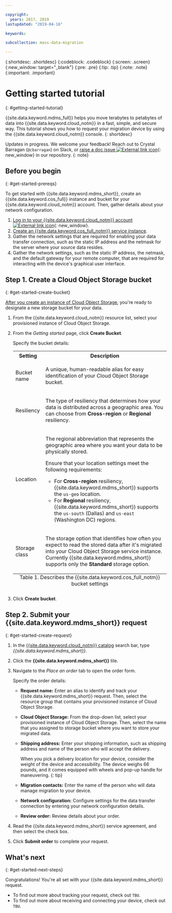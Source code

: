 ```yaml
---

copyright:
  years: 2017, 2019
lastupdated: "2019-04-16"

keywords:

subcollection: mass-data-migration

---
```


{:shortdesc: .shortdesc}
{:codeblock: .codeblock}
{:screen: .screen}
{:new_window: target="_blank"}
{:pre: .pre}
{:tip: .tip}
{:note: .note}
{:important: .important}

# Getting started tutorial
{: #getting-started-tutorial}

{{site.data.keyword.mdms_full}} helps you move terabytes to petabytes of data into {{site.data.keyword.cloud_notm}} in a fast, simple, and secure way. This tutorial shows you how to request your migration device by using the {{site.data.keyword.cloud_notm}} console.
{: shortdesc}

Updates in progress. We welcome your feedback! Reach out to Crystal Barragan (`@cbarragan`) on Slack, or [raise a doc issue ![External link icon](../../icons/launch-glyph.svg "External link icon")](https://github.ibm.com/Bluemix-Docs/mass-data-migration/issues){: new_window} in our repository.
{: note}

## Before you begin
{: #get-started-prereqs}

To get started with {{site.data.keyword.mdms_short}}, create an {{site.data.keyword.cos_full}} instance and bucket for your {{site.data.keyword.cloud_notm}} account. Then, gather details about your network configuration.

1. [Log in to your {{site.data.keyword.cloud_notm}} account ![External link icon](../../icons/launch-glyph.svg "External link icon")](https://{DomainName}){: new_window}.
2. [Create an {{site.data.keyword.cos_full_notm}} service instance](https://{DomainName}/catalog/services/cloud-object-storage).
3. Gather the network settings that are required for enabling your data transfer connection, such as the static IP address and the netmask for the server where your source data resides.
4. Gather the network settings, such as the static IP address, the netmask, and the default gateway for your remote computer, that are required for interacting with the device's graphical user interface.

## Step 1. Create a Cloud Object Storage bucket
{: #get-started-create-bucket}

[After you create an instance of Cloud Object Storage](https://{DomainName}/catalog/services/cloud-object-storage), you're ready to designate a new storage bucket for your data. 

1. From the {{site.data.keyword.cloud_notm}} resource list, select your provisioned instance of Cloud Object Storage.
2. From the _Getting started_ page, click **Create Bucket**.

   Specify the bucket details:

    <table>
      <tr>
        <th>Setting</th>
        <th>Description</th>
      </tr>
      <tr>
        <td>Bucket name</td>
        <td>
          <p>A unique, human-readable alias for easy identification of your Cloud Object Storage bucket.</p>
        </td>
      </tr>
      <tr>
        <td>Resiliency</td>
        <td>
          <p>The type of resiliency that determines how your data is distributed across a geographic area. You can choose from <b>Cross-region</b> or <b>Regional</b> resiliency.</p>
        </td>
      </tr>
      <tr>
        <td>Location</td>
        <td>
          <p>The regional abbreviation that represents the geographic area where you want your data to be physically stored.</p>
          <p>Ensure that your location settings meet the following requirements:</p>
          <p>
            <ul>
              <li>For <b>Cross-region</b> resiliency, {{site.data.keyword.mdms_short}} supports the <code>us-geo</code> location.</li>
              <li>For <b>Regional</b> resiliency, {{site.data.keyword.mdms_short}} supports the <code>us-south</code> (Dallas) and <code>us-east</code> (Washington DC) regions.</li>
            </ul>
          </p>
        </td>
      </tr>
      <tr>
        <td>Storage class</td>
        <td>
          <p>The storage option that identifies how often you expect to read the stored data after it's migrated into your Cloud Object Storage service instance. Currently {{site.data.keyword.mdms_short}} supports only the <b>Standard</b> storage option.</p>
        </td>
      </tr>
      <caption style="caption-side:bottom;">Table 1. Describes the {{site.data.keyword.cos_full_notm}} bucket settings</caption>
    </table>

3. Click **Create bucket**.

## Step 2. Submit your {{site.data.keyword.mdms_short}} request
{: #get-started-create-request}

1. In the [{{site.data.keyword.cloud_notm}} catalog](https://{DomainName}/catalog) search bar, type _{{site.data.keyword.mdms_short}}_.
2. Click the **{{site.data.keyword.mdms_short}}** tile.
3. Navigate to the _Place an order_ tab to open the order form.
   
   Specify the order details:

   - **Request name:** Enter an alias to identify and track your {{site.data.keyword.mdms_short}} request. Then, select the resource group that contains your provisioned instance of Cloud Object Storage.
   - **Cloud Object Storage:** From the drop-down list, select your provisioned instance of Cloud Object Storage. Then, select the name that you assigned to storage bucket where you want to store your migrated data.
   - **Shipping address:** Enter your shipping information, such as shipping address and name of the person who will accept the delivery. 
  
      When you pick a delivery location for your device, consider the weight of the device and accessibility. The device weighs 66 pounds, and it comes equipped with wheels and pop-up handle for maneuvering.
      {: tip}

   - **Migration contacts:** Enter the name of the person who will data manage migration to your device. 
   - **Network configuration:** Configure settings for the data transfer connection by entering your network configuration details. 
   - **Review order:** Review details about your order.
4. Read the {{site.data.keyword.mdms_short}} service agreement, and then select the check box.
5. Click **Submit order** to complete your request. 


## What's next
{: #get-started-next-steps}

Congratulations! You're all set with your {{site.data.keyword.mdms_short}} request.

- To find out more about tracking your request, check out `TBU`.
- To find out more about receiving and connecting your device, check out `TBU`.


<!--
Todo: Create new topics for each of these steps. Structure as part of the "How to" section.

## Prepare and ship
{: #get-started-prepare-ship}

After you submit the request, the status for the request ticket changes to `Processing Request`. When your Request is accepted, {{site.data.keyword.IBM}} begins pre-configuring the next available device.

When the device is being prepared, the status on the [Requests ![External link icon](../../icons/launch-glyph.svg "External link icon")](https://control.softlayer.com/storage/mdms){:new_window} page shows `Prepping Device` followed by `Awaiting Shipment`. After your request enters the `Awaiting Shipment` status, the request can no longer be canceled.

When the carrier picks up and sends the device to your location, the status for your request updates to `Device Shipped`. You can view the tracking number in the **Order Details** section of the [requests ![External link icon](../../icons/launch-glyph.svg "External link icon")](https://control.softlayer.com/storage/mdms){:new_window} page.


## Receive and connect
{: #get-started-receive-connect}

1. The device arrives pre-configured for you. A basic [powering and connectivity instruction](user-instructions.html) is included.

   User name and storage pool password are provided separately. Check the **Request Details** in your [Requests ![External link icon](../../icons/launch-glyph.svg "External link icon")](https://control.softlayer.com/storage/mdms){:new_window} for the credentials.
   {:note}

2. Point browser to the static IP address you provided in the order form.
3. Log in, enter the password to unlock the empty storage pool. <br/>

   See the Request Details of your [Requests ![External link icon](../../icons/launch-glyph.svg "External link icon")](https://control.softlayer.com/storage/mdms){:new_window} page for the password.
   {:tip}
4. Mount the NFS share on your server.
5. Rerun your DataShuttle inventory to ensure that any new files are captured.

## Move the data
{: #get-started-move-data}

1. Run the DataShuttle copy to move the data.
2. Lock the storage pool.
3. Gracefully shut down the Mass Data Migration device.
4. Send the box back to {{site.data.keyword.BluSoftlayer_full}} Data Center by using the shipping label that was provided.

When the device is returned to {{site.data.keyword.BluSoftlayer}} the request status changes to `Device Received`.

## Offload and access data
{: #get-started-offload-access}

During the transfer process, the request status displays as `Offloading Data`. The status changes again when the migration to the {{site.data.keyword.objectstorageshort}} Bucket is complete (`Offload Complete`). Your data is immediately accessible when the high-speed offload into your Cloud Object Storage bucket is complete.

## Erase the device
{: #get-started-erase-device}

{{site.data.keyword.IBM}} implements DOD-Level data wipe requirements to permanently erase your data from the device. When finished, your Request status displays `Erase Complete`.

-->